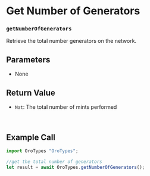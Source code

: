 # Get Number of Generators

### `getNumberOfGenerators`

Retrieve the total number generators on the network.

## Parameters

- None

## Return Value

- `Nat`: The total number of mints performed

&nbsp;

## Example Call

```Javascript
import OroTypes "OroTypes";

//get the total number of generators
let result = await OroTypes.getNumberOfGenerators();
```

&nbsp;